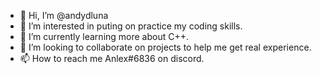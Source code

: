 - 👋 Hi, I’m @andydluna
- 👀 I’m interested in puting on practice my coding skills.
- 🌱 I’m currently learning more about C++.
- 💞️ I’m looking to collaborate on projects to help me get real experience.
- 📫 How to reach me Anlex#6836 on discord. 

<!---
andydluna/andydluna is a ✨ special ✨ repository because its `README.md` (this file) appears on your GitHub profile.
You can click the Preview link to take a look at your changes.
--->
